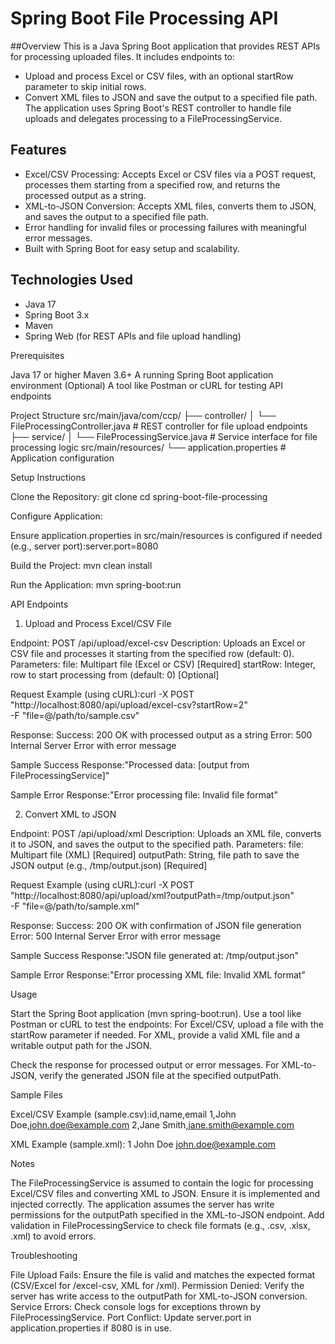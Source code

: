 # Spring Boot File Processing API
##Overview
This is a Java Spring Boot application that provides REST APIs for processing uploaded files. It includes endpoints to:
* Upload and process Excel or CSV files, with an optional startRow parameter to skip initial rows.
* Convert XML files to JSON and save the output to a specified file path.
The application uses Spring Boot's REST controller to handle file uploads and delegates processing to a FileProcessingService.
## Features
* Excel/CSV Processing: Accepts Excel or CSV files via a POST request, processes them starting from a specified row, and returns the processed output as a string.
* XML-to-JSON Conversion: Accepts XML files, converts them to JSON, and saves the output to a specified file path.
* Error handling for invalid files or processing failures with meaningful error messages.
* Built with Spring Boot for easy setup and scalability.

## Technologies Used

* Java 17
* Spring Boot 3.x
* Maven
* Spring Web (for REST APIs and file upload handling)

Prerequisites

Java 17 or higher
Maven 3.6+
A running Spring Boot application environment
(Optional) A tool like Postman or cURL for testing API endpoints

Project Structure
src/main/java/com/ccp/
├── controller/
│   └── FileProcessingController.java  # REST controller for file upload endpoints
├── service/
│   └── FileProcessingService.java     # Service interface for file processing logic
src/main/resources/
└── application.properties             # Application configuration

Setup Instructions

Clone the Repository:
git clone <repository-url>
cd spring-boot-file-processing


Configure Application:

Ensure application.properties in src/main/resources is configured if needed (e.g., server port):server.port=8080




Build the Project:
mvn clean install


Run the Application:
mvn spring-boot:run



API Endpoints
1. Upload and Process Excel/CSV File

Endpoint: POST /api/upload/excel-csv
Description: Uploads an Excel or CSV file and processes it starting from the specified row (default: 0).
Parameters:
file: Multipart file (Excel or CSV) [Required]
startRow: Integer, row to start processing from (default: 0) [Optional]


Request Example (using cURL):curl -X POST "http://localhost:8080/api/upload/excel-csv?startRow=2" \
     -F "file=@/path/to/sample.csv"


Response:
Success: 200 OK with processed output as a string
Error: 500 Internal Server Error with error message


Sample Success Response:"Processed data: [output from FileProcessingService]"


Sample Error Response:"Error processing file: Invalid file format"



2. Convert XML to JSON

Endpoint: POST /api/upload/xml
Description: Uploads an XML file, converts it to JSON, and saves the output to the specified path.
Parameters:
file: Multipart file (XML) [Required]
outputPath: String, file path to save the JSON output (e.g., /tmp/output.json) [Required]


Request Example (using cURL):curl -X POST "http://localhost:8080/api/upload/xml?outputPath=/tmp/output.json" \
     -F "file=@/path/to/sample.xml"


Response:
Success: 200 OK with confirmation of JSON file generation
Error: 500 Internal Server Error with error message


Sample Success Response:"JSON file generated at: /tmp/output.json"


Sample Error Response:"Error processing XML file: Invalid XML format"



Usage

Start the Spring Boot application (mvn spring-boot:run).
Use a tool like Postman or cURL to test the endpoints:
For Excel/CSV, upload a file with the startRow parameter if needed.
For XML, provide a valid XML file and a writable output path for the JSON.


Check the response for processed output or error messages.
For XML-to-JSON, verify the generated JSON file at the specified outputPath.

Sample Files

Excel/CSV Example (sample.csv):id,name,email
1,John Doe,john.doe@example.com
2,Jane Smith,jane.smith@example.com


XML Example (sample.xml):<user>
    <id>1</id>
    <name>John Doe</name>
    <email>john.doe@example.com</email>
</user>



Notes

The FileProcessingService is assumed to contain the logic for processing Excel/CSV files and converting XML to JSON. Ensure it is implemented and injected correctly.
The application assumes the server has write permissions for the outputPath specified in the XML-to-JSON endpoint.
Add validation in FileProcessingService to check file formats (e.g., .csv, .xlsx, .xml) to avoid errors.

Troubleshooting

File Upload Fails: Ensure the file is valid and matches the expected format (CSV/Excel for /excel-csv, XML for /xml).
Permission Denied: Verify the server has write access to the outputPath for XML-to-JSON conversion.
Service Errors: Check console logs for exceptions thrown by FileProcessingService.
Port Conflict: Update server.port in application.properties if 8080 is in use.

